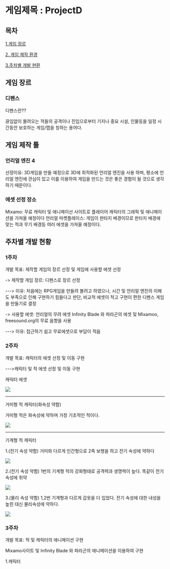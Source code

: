 # 게임제목 : ProjectD
## 목차
[1.게임 장르](#게임-장르)

[2. 게임 제작 환경](#게임-제작-툴)

[3.주차별 개발 현환](#주차별-개발-현황)

## 게임 장르
### 디펜스
디펜스란??

끊임없이 몰려오는 적들의 공격이나 진입으로부터 기지나 중요 시설, 인물등을 일정 시간동안 보호하는 게임/맵을 칭하는 용어다.

## 게임 제작 툴
### 언리얼 엔진 4
선정이유: 3D게임을 만들 예정으로 3D에 최적화된 언리얼 엔진을 사용 하며, 평소에 언리얼 엔진에 관심이 있고 이를 이용하여 게임을 만드는 것은 좋은 경험이 될 것으로 생각 하기 때문이다.

### 에셋 선정 장소
Mixamo: 무료 캐릭터 및 애니메이선 사이트로 플레이어 캐릭터의 그래픽 및 애니메이션을 가져올 예정이다
언리얼 마켓플레이스: 게임이 판타지 배경이므로 판타지 배경에 맞는 적과 무기 배경등 여러 에셋을 가져올 예정이다.

## 주차별 개발 현황
### 1주차
  개발 목표: 제작할 게임의 장르 선정 및 게임에 사용할 에셋 선정
  
   -> 제작할 게임 장르: 디펜스로 장르 선정
   
   ---> 이유: 처음에는 RPG게임을 만들려 볼려고 하였으나, 시간 및 언리얼 엔진의 이해도 부족으로 인해 구현하기 힘들다고 판단,  비교적 에셋이 적고 구현이 편한 디펜스 게임을 만들기로 결정
                 
  -> 사용할 에셋: 언리얼의 무려 에셋 Infinity Blade 와 파라곤의 에셋 및 Mixamoo, freesound.org의 무료 음향을 사용
  
  ---> 이유: 접근하기 쉽고 무료에셋으로 부담이 적음
      
### 2주차
  개발 목표: 캐릭터의 에셋 선정 및 이동 구현
  
  --->캐릭터 및 적 에셋 선정 및 이동 구현
  
  캐릭터 에셋
  
  <img src = "https://github.com/kimeorua/kimeorua.github.io/blob/main/%ED%94%8C%EB%A0%88%EC%9D%B4%EC%96%B4%20%EC%BA%90%EB%A6%AD%ED%84%B0.PNG?raw=true">
 
 ----------------------------------------------------------------------------------------------------------------------------------------------------------------------
  
  거미형 적 캐릭터(화속성 약함)
  
  거미형 적은 화속성에 약하며 가장 기초적인 적이다.
  
 <img src = "https://github.com/kimeorua/kimeorua.github.io/blob/main/%EC%A0%81%20%EC%BA%90%EB%A6%AD%ED%84%B0.PNG?raw=true">
 
 ---------------------------------------------------------------------------------------------------------------------------------------------------------------------
 
 기계형 적 캐릭터
 
 1.(전기 속성 약함)
 거미와 다르게 인간형으로 2족 보행을 하고 전기 속성에 약하다
 
 <img src = "https://github.com/kimeorua/kimeorua.github.io/blob/main/%EA%B8%B0%EA%B3%84%ED%98%95%20%EC%A0%81%20%EC%BA%90%EB%A6%AD%ED%84%B0.PNG?raw=true">
 
 2.(전기 속성 약함)
 1번의 기계형 적의 강화형태로 공격력과 생명력이 높다. 똑같이 전기 속성에 취약
 
 <img src = "https://github.com/kimeorua/kimeorua.github.io/blob/main/%EA%B8%B0%EA%B3%84%ED%98%95%20%EC%A0%81%20%EC%BA%90%EB%A6%AD2.PNG?raw=true">
 
 3.(물리 속성 약함)
 1,2번 기계형과 다르게 갑옷을 더 입었다. 전기 속성에 대한 내성을 높힌 대신 물리속성에 약하다.
 
 <img src = "https://github.com/kimeorua/kimeorua.github.io/blob/main/%EA%B8%B0%EA%B3%84%ED%98%95%20%EC%A0%81%20%EC%BA%90%EB%A6%AD%ED%84%B03.PNG?raw=true">
 
 
### 3주차
  개발 목표: 적 및 캐릭터의 애니메이션 구현
  
  Mixamo사이트 및 Infinity Blade 와 파라곤의 애니메이션을 이용하여 구현
  
  1.캐릭터 
